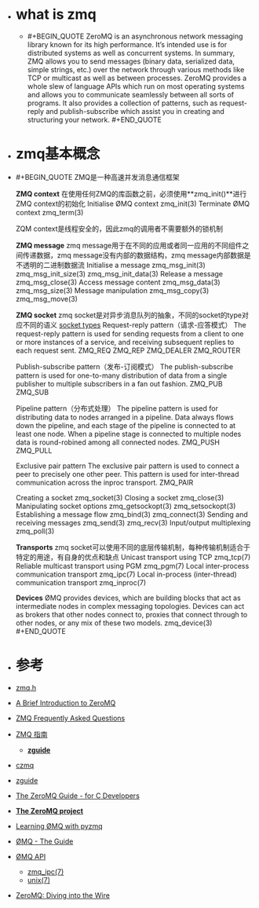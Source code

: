 - # what is zmq
	- #+BEGIN_QUOTE
	  ZeroMQ is an asynchronous network messaging library known for its high performance. It’s intended use is for distributed systems as well as concurrent systems. In summary, ZMQ allows you to send messages (binary data, serialized data, simple strings, etc.) over the network through various methods like TCP or multicast as well as between processes.  ZeroMQ provides a whole slew of language APIs which run on most operating systems and allows you to communicate seamlessly between all sorts of programs. It also provides a collection of patterns, such as request-reply and publish-subscribe which assist you in creating and structuring your network.
	  #+END_QUOTE
- # zmq基本概念
- #+BEGIN_QUOTE
  ZMQ是一种高速并发消息通信框架
  
  **ZMQ context**
  在使用任何ZMQ的库函数之前，必须使用**zmq_init()**进行ZMQ context的初始化
  Initialise ØMQ context
      zmq_init(3)
  Terminate ØMQ context
      zmq_term(3)
  
  ZQM context是线程安全的，因此zmq的调用者不需要额外的锁机制
  
  **ZMQ message**
  zmq message用于在不同的应用或者同一应用的不同组件之间传递数据，zmq message没有内部的数据结构，zmq message内部数据是不透明的二进制数据流
  Initialise a message
      zmq_msg_init(3) zmq_msg_init_size(3) zmq_msg_init_data(3)
  Release a message
      zmq_msg_close(3)
  Access message content
      zmq_msg_data(3) zmq_msg_size(3)
  Message manipulation
      zmq_msg_copy(3) zmq_msg_move(3)
  
  **ZMQ socket**
  zmq socket是对异步消息队列的抽象，不同的socket的type对应不同的语义
  [socket types](http://api.zeromq.org/2-1:zmq-socket)
  Request-reply pattern（请求-应答模式）
  The request-reply pattern is used for sending requests from a client to one or more instances of a service, and receiving subsequent replies to each request sent.
      ZMQ_REQ
      ZMQ_REP
      ZMQ_DEALER
      ZMQ_ROUTER
  
  Publish-subscribe pattern（发布-订阅模式）
  The publish-subscribe pattern is used for one-to-many distribution of data from a single publisher to multiple subscribers in a fan out fashion.
      ZMQ_PUB
      ZMQ_SUB
  
  Pipeline pattern（分布式处理）
  The pipeline pattern is used for distributing data to nodes arranged in a pipeline. Data always flows down the pipeline, and each stage of the pipeline is connected to at least one node. When a pipeline stage is connected to multiple nodes data is round-robined among all connected nodes.
      ZMQ_PUSH
      ZMQ_PULL
  
  Exclusive pair pattern
  The exclusive pair pattern is used to connect a peer to precisely one other peer. This pattern is used for inter-thread communication across the inproc transport.
      ZMQ_PAIR
  
  Creating a socket
      zmq_socket(3)
  Closing a socket
      zmq_close(3)
  Manipulating socket options
      zmq_getsockopt(3) zmq_setsockopt(3)
  Establishing a message flow
      zmq_bind(3) zmq_connect(3)
  Sending and receiving messages
      zmq_send(3) zmq_recv(3)
  Input/output multiplexing
      zmq_poll(3)
  
  **Transports**
  zmq socket可以使用不同的底层传输机制，每种传输机制适合于特定的用途，有自身的优点和缺点
  Unicast transport using TCP
      zmq_tcp(7)
  Reliable multicast transport using PGM
      zmq_pgm(7)
  Local inter-process communication transport
      zmq_ipc(7)
  Local in-process (inter-thread) communication transport
      zmq_inproc(7)
  
  **Devices**
  ØMQ provides devices, which are building blocks that act as intermediate nodes in complex messaging topologies. Devices can act as brokers that other nodes connect to, proxies that connect through to other nodes, or any mix of these two models.
  zmq_device(3)
  #+END_QUOTE
- # 参考
- [zmq.h](https://travlr.github.io/libzmq/zmq_8h_source.html#l00225)
- [A Brief Introduction to ZeroMQ](https://intelligentproduct.solutions/technical-software/introduction-to-zeromq/)
- [ZMQ Frequently Asked Questions](http://wiki.zeromq.org/area:faq#toc5)
- [ZMQ 指南](https://wizardforcel.gitbooks.io/zmq-guide/content/chapter1.html)
	- **[zguide](https://github.com/booksbyus/zguide)**
- [czmq](https://github.com/zeromq/czmq)
- [zguide](http://zguide2.wikidot.com/)
- [The ZeroMQ Guide - for C Developers](http://zguide2.wdfiles.com/local--files/page:start/zguide-c.pdf)
- [**The ZeroMQ project**](https://github.com/zeromq)
- [Learning ØMQ with pyzmq](https://learning-0mq-with-pyzmq.readthedocs.io/en/latest/index.html)
- [ØMQ - The Guide](https://zguide.zeromq.org/)
- [ØMQ API](http://api.zeromq.org/2-1:_start)
	- [zmq_ipc(7)](http://api.zeromq.org/4-1:zmq-ipc)
	- [unix(7)](https://man7.org/linux/man-pages/man7/unix.7.html)
- [ZeroMQ: Diving into the Wire](https://www.codeproject.com/Articles/863889/ZeroMQ-Diving-into-the-Wire)